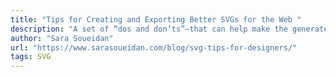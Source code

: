```yaml
---
title: "Tips for Creating and Exporting Better SVGs for the Web "
description: "A set of “dos and don’ts”—that can help make the generated code cleaner."
author: "Sara Soueidan"
url: "https://www.sarasoueidan.com/blog/svg-tips-for-designers/"
tags: SVG
---
```

